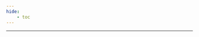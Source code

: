 ```yaml
---
hide:
    - toc
---
```



<script type="text/javascript" src="https://konsilion.github.io/katalog-setup/js/katalog/starter.js" defer></script>
<script type="text/javascript" src="https://konsilion.github.io/katalog-setup/js/functionality/katalog-modif.js" defer></script>
<script type="text/javascript" src="https://konsilion.github.io/katalog-setup/js/functionality/slider-nav.js" defer></script>
<script type="text/javascript" src="https://datami-widget.multi.coop/js/app.js" defer></script>


<div id="DatamiMain"></div>

---

<style>
.SortAndFiltersSkeleton, .EditCsvSkeleton, .PagesNavigation {
    display: none !important;
}
</style>
